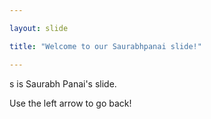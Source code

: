 ```yaml
---

layout: slide

title: "Welcome to our Saurabhpanai slide!"

---
```


s is Saurabh Panai's slide.

Use the left arrow to go back!

